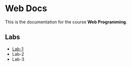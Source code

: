 # Web Docs

This is the documentation for the course **Web Programming**.

## Labs

* [Lab-1](lab-1.md)
* Lab-2
* Lab-3